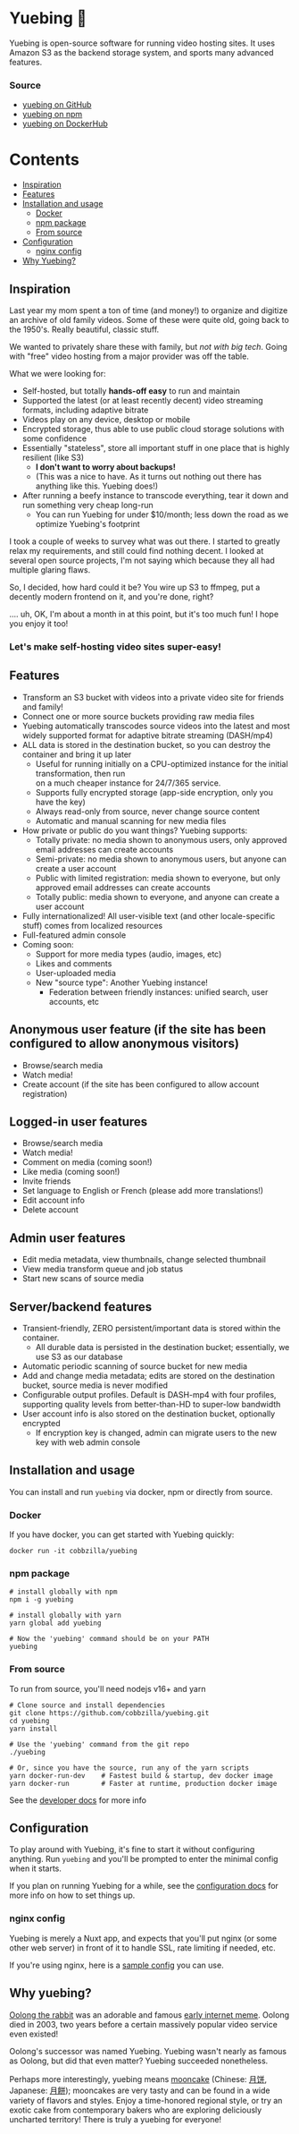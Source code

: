 Yuebing 🥮
==========
Yuebing is open-source software for running video hosting sites.
It uses Amazon S3 as the backend storage system, and sports many advanced features.

### Source
* [yuebing on GitHub](https://github.com/cobbzilla/yuebing)
* [yuebing on npm](https://www.npmjs.com/package/yuebing)
* [yuebing on DockerHub](https://hub.docker.com/repository/docker/cobbzilla/yuebing)

# Contents
* [Inspiration](#Inspiration)
* [Features](#Features)
* [Installation and usage](#Installation-and-usage)
  * [Docker](#Docker)
  * [npm package](#npm-package)
  * [From source](#From-source)
* [Configuration](#Configuration)
  * [nginx config](#nginx-config)
* [Why Yuebing?](#Why-yuebing?)

## Inspiration
Last year my mom spent a ton of time (and money!) to organize and digitize an archive of old family videos.
Some of these were quite old, going back to the 1950's. Really beautiful, classic stuff.

We wanted to privately share these with family, but *not with big tech*.
Going with "free" video hosting from a major provider was off the table.

What we were looking for:
* Self-hosted, but totally **hands-off easy** to run and maintain
* Supported the latest (or at least recently decent) video streaming formats, including adaptive bitrate
* Videos play on any device, desktop or mobile
* Encrypted storage, thus able to use public cloud storage solutions with some confidence
* Essentially "stateless", store all important stuff in one place that is highly resilient (like S3)
  * **I don't want to worry about backups!**
  * (This was a nice to have. As it turns out nothing out there has anything like this. Yuebing does!)
* After running a beefy instance to transcode everything, tear it down and run something very cheap long-run
  * You can run Yuebing for under $10/month; less down the road as we optimize Yuebing's footprint

I took a couple of weeks to survey what was out there. I started to greatly relax my requirements, and still
could find nothing decent. I looked at several open source projects, I'm not saying which because they all had
multiple glaring flaws.

So, I decided, how hard could it be? You wire up S3 to ffmpeg, put a decently modern frontend on it, and you're done,
right?

.... uh, OK, I'm about a month in at this point, but it's too much fun! I hope you enjoy it too!

### **Let's make self-hosting video sites super-easy!**

## Features
* Transform an S3 bucket with videos into a private video site for friends and family!
* Connect one or more source buckets providing raw media files
* Yuebing automatically transcodes source videos into the latest and most widely supported format for adaptive bitrate streaming (DASH/mp4)
* ALL data is stored in the destination bucket, so you can destroy the container and bring it up later
  * Useful for running initially on a CPU-optimized instance for the initial transformation, then run \
    on a much cheaper instance for 24/7/365 service.
  * Supports fully encrypted storage (app-side encryption, only you have the key)
  * Always read-only from source, never change source content
  * Automatic and manual scanning for new media files
* How private or public do you want things? Yuebing supports:
  * Totally private: no media shown to anonymous users, only approved email addresses can create accounts
  * Semi-private: no media shown to anonymous users, but anyone can create a user account
  * Public with limited registration: media shown to everyone, but only approved email addresses can create accounts
  * Totally public: media shown to everyone, and anyone can create a user account
* Fully internationalized! All user-visible text (and other locale-specific stuff) comes from localized resources
* Full-featured admin console
* Coming soon:
  * Support for more media types (audio, images, etc)
  * Likes and comments
  * User-uploaded media
  * New "source type": Another Yuebing instance!
    * Federation between friendly instances: unified search, user accounts, etc

## Anonymous user feature (if the site has been configured to allow anonymous visitors)
* Browse/search media
* Watch media!
* Create account (if the site has been configured to allow account registration)

## Logged-in user features
* Browse/search media
* Watch media!
* Comment on media (coming soon!)
* Like media (coming soon!)
* Invite friends
* Set language to English or French (please add more translations!)
* Edit account info
* Delete account

## Admin user features
* Edit media metadata, view thumbnails, change selected thumbnail
* View media transform queue and job status
* Start new scans of source media

## Server/backend features
* Transient-friendly, ZERO persistent/important data is stored within the container.
  * All durable data is persisted in the destination bucket; essentially, we use S3 as our database
* Automatic periodic scanning of source bucket for new media
* Add and change media metadata; edits are stored on the destination bucket, source media is never modified
* Configurable output profiles. Default is DASH-mp4 with four profiles, supporting quality levels from better-than-HD to super-low bandwidth
* User account info is also stored on the destination bucket, optionally encrypted
  * If encryption key is changed, admin can migrate users to the new key with web admin console

## Installation and usage
You can install and run `yuebing` via docker, npm or directly from source.

### Docker
If you have docker, you can get started with Yuebing quickly:

    docker run -it cobbzilla/yuebing

### npm package
    # install globally with npm
    npm i -g yuebing

    # install globally with yarn
    yarn global add yuebing

    # Now the 'yuebing' command should be on your PATH
    yuebing

### From source
To run from source, you'll need nodejs v16+ and yarn

    # Clone source and install dependencies
    git clone https://github.com/cobbzilla/yuebing.git
    cd yuebing
    yarn install

    # Use the 'yuebing' command from the git repo
    ./yuebing

    # Or, since you have the source, run any of the yarn scripts
    yarn docker-run-dev    # Fastest build & startup, dev docker image
    yarn docker-run        # Faster at runtime, production docker image

See the [developer docs](./docs/developer.md) for more info

## Configuration
To play around with Yuebing, it's fine to start it without configuring anything.
Run `yuebing` and you'll be prompted to enter the minimal config when it starts.

If you plan on running Yuebing for a while, see the [configuration docs](./docs/config.md) for
more info on how to set things up.

### nginx config
Yuebing is merely a Nuxt app, and expects that you'll put nginx (or some other web server) in
front of it to handle SSL, rate limiting if needed, etc.

If you're using nginx, here is a [sample config](./docs/sample-yuebing-nginx.conf) you can use.

## Why yuebing?
[Oolong the rabbit](https://en.wikipedia.org/wiki/Oolong_(rabbit)) was an adorable and famous
[early internet meme](https://duckduckgo.com/?q=oolong+rabbit&ia=images&iax=images). Oolong died in 2003,
two years before a certain massively popular video service even existed!

Oolong's successor was named Yuebing. Yuebing wasn't nearly as famous as Oolong, but did that even matter?
Yuebing succeeded nonetheless.

Perhaps more interestingly, yuebing means [mooncake](https://en.wikipedia.org/wiki/Mooncake)
(Chinese: [月饼](https://zh.wikipedia.org/wiki/%E6%9C%88%E9%A5%BC),
Japanese: [月餅](https://ja.wikipedia.org/wiki/%E6%9C%88%E9%A4%85)); mooncakes are very tasty and can be found in
a wide variety of flavors and styles. Enjoy a time-honored regional style, or try an exotic cake from contemporary
bakers who are exploring deliciously uncharted territory! There is truly a yuebing for everyone!
